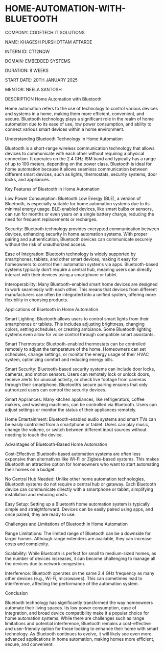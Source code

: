 # HOME-AUTOMATION-WITH-BLUETOOTH
COMPONY: CODETECH IT SOLUTIONS

NAME: KHAGESH PURSHOTTAM ATTARDE

INTERN ID: CT12NQW

DOMAIN: EMBEDDED SYSTEMS

DURATION: 8 WEEKS

START DATE: 20TH JANUARY 2025

MENTOR: NEELA SANTOSH

DESCRIPTION
Home Automation with Bluetooth

Home automation refers to the use of technology to control various devices and systems in a home, making them more efficient, convenient, and secure. Bluetooth technology plays a significant role in the realm of home automation due to its ease of use, low power consumption, and ability to connect various smart devices within a home environment.

Understanding Bluetooth Technology in Home Automation

Bluetooth is a short-range wireless communication technology that allows devices to communicate with each other without requiring a physical connection. It operates on the 2.4 GHz ISM band and typically has a range of up to 100 meters, depending on the power class. Bluetooth is ideal for home automation because it allows seamless communication between different smart devices, such as lights, thermostats, security systems, door locks, and appliances.

Key Features of Bluetooth in Home Automation

Low Power Consumption: Bluetooth Low Energy (BLE), a version of Bluetooth, is especially suitable for home automation systems due to its minimal energy usage. BLE-enabled devices, like smart bulbs or sensors, can run for months or even years on a single battery charge, reducing the need for frequent replacements or recharges.

Security: Bluetooth technology provides encrypted communication between devices, enhancing security in home automation systems. With proper pairing and authentication, Bluetooth devices can communicate securely without the risk of unauthorized access.

Ease of Integration: Bluetooth technology is widely supported by smartphones, tablets, and other smart devices, making it easy for homeowners to control their automation systems via apps. Bluetooth-based systems typically don’t require a central hub, meaning users can directly interact with their devices using a smartphone or tablet.

Interoperability: Many Bluetooth-enabled smart home devices are designed to work seamlessly with each other. This means that devices from different manufacturers can often be integrated into a unified system, offering more flexibility in choosing products.

Applications of Bluetooth in Home Automation

Smart Lighting: Bluetooth allows users to control smart lights from their smartphones or tablets. This includes adjusting brightness, changing colors, setting schedules, or creating ambiance. Some Bluetooth lighting systems even allow for voice control through compatible smart assistants.

Smart Thermostats: Bluetooth-enabled thermostats can be controlled remotely to adjust the temperature of the home. Homeowners can set schedules, change settings, or monitor the energy usage of their HVAC system, optimizing comfort and reducing energy bills.

Smart Security: Bluetooth-based security systems can include door locks, cameras, and motion sensors. Users can remotely lock or unlock doors, receive alerts for unusual activity, or check live footage from cameras through their smartphone. Bluetooth’s secure pairing ensures that only authorized users can control the security devices.

Smart Appliances: Many kitchen appliances, like refrigerators, coffee makers, and washing machines, can be controlled via Bluetooth. Users can adjust settings or monitor the status of their appliances remotely.

Home Entertainment: Bluetooth-enabled audio systems and smart TVs can be easily controlled from a smartphone or tablet. Users can play music, change the volume, or switch between different input sources without needing to touch the device.

Advantages of Bluetooth-Based Home Automation

Cost-Effective: Bluetooth-based automation systems are often less expensive than alternatives like Wi-Fi or Zigbee-based systems. This makes Bluetooth an attractive option for homeowners who want to start automating their homes on a budget.

No Central Hub Needed: Unlike other home automation technologies, Bluetooth systems do not require a central hub or gateway. Each Bluetooth device can communicate directly with a smartphone or tablet, simplifying installation and reducing costs.

Easy Setup: Setting up a Bluetooth home automation system is typically simple and straightforward. Devices can be easily paired using apps, and once paired, they are ready to use.

Challenges and Limitations of Bluetooth in Home Automation

Range Limitations: The limited range of Bluetooth can be a downside for larger homes. Although range extenders are available, they can increase costs and complexity.

Scalability: While Bluetooth is perfect for small to medium-sized homes, as the number of devices increases, it can become challenging to manage all the devices due to network congestion.

Interference: Bluetooth operates on the same 2.4 GHz frequency as many other devices (e.g., Wi-Fi, microwaves). This can sometimes lead to interference, affecting the performance of the automation system.

Conclusion

Bluetooth technology has significantly transformed the way homeowners automate their living spaces. Its low power consumption, ease of integration, and broad device compatibility make it a popular choice for home automation systems. While there are challenges such as range limitations and potential interference, Bluetooth remains a cost-effective and user-friendly option for those looking to enhance their home with smart technology. As Bluetooth continues to evolve, it will likely see even more advanced applications in home automation, making homes more efficient, secure, and convenient.
